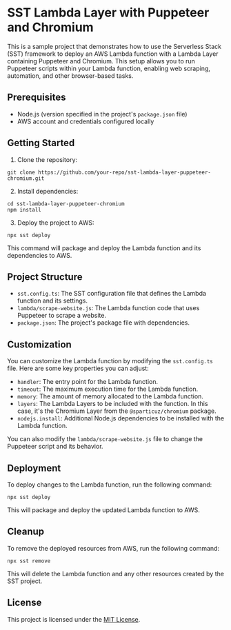 # SST Lambda Layer with Puppeteer and Chromium

This is a sample project that demonstrates how to use the Serverless Stack (SST) framework to deploy an AWS Lambda function with a Lambda Layer containing Puppeteer and Chromium. This setup allows you to run Puppeteer scripts within your Lambda function, enabling web scraping, automation, and other browser-based tasks.

## Prerequisites

- Node.js (version specified in the project's `package.json` file)
- AWS account and credentials configured locally

## Getting Started

1. Clone the repository:

```
git clone https://github.com/your-repo/sst-lambda-layer-puppeteer-chromium.git
```

2. Install dependencies:

```
cd sst-lambda-layer-puppeteer-chromium
npm install
```

3. Deploy the project to AWS:

```
npx sst deploy
```


This command will package and deploy the Lambda function and its dependencies to AWS.

## Project Structure

- `sst.config.ts`: The SST configuration file that defines the Lambda function and its settings.
- `lambda/scrape-website.js`: The Lambda function code that uses Puppeteer to scrape a website.
- `package.json`: The project's package file with dependencies.

## Customization

You can customize the Lambda function by modifying the `sst.config.ts` file. Here are some key properties you can adjust:

- `handler`: The entry point for the Lambda function.
- `timeout`: The maximum execution time for the Lambda function.
- `memory`: The amount of memory allocated to the Lambda function.
- `layers`: The Lambda Layers to be included with the function. In this case, it's the Chromium Layer from the `@sparticuz/chromium` package.
- `nodejs.install`: Additional Node.js dependencies to be installed with the Lambda function.

You can also modify the `lambda/scrape-website.js` file to change the Puppeteer script and its behavior.

## Deployment

To deploy changes to the Lambda function, run the following command:

```
npx sst deploy
```

This will package and deploy the updated Lambda function to AWS.

## Cleanup

To remove the deployed resources from AWS, run the following command:
```
npx sst remove
```

This will delete the Lambda function and any other resources created by the SST project.

## License

This project is licensed under the [MIT License](LICENSE).
